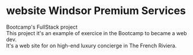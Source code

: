# website Windsor Premium Services
Bootcamp's FullStack project  
This project it's an example of exercice in the Bootcamp to became a web dev.  
It's a web site for on high-end luxury concierge in The French Riviera.  
